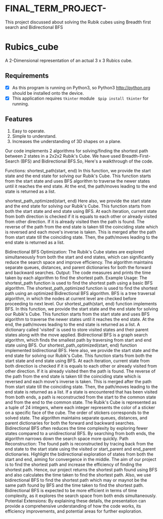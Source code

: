 # FINAL_TERM_PROJECT-
This project discussed about solving the Rubik cubes using Breadth first search and Bidirectional BFS
# Rubics_cube
A 2-Dimensional representation of an actual 3 x 3 Rubics cube.

## Requirements
  - [x] As this program is running on Python3, so Python3 http://python.org should be installed onto the device.
  - [x] This application requires `tkinter` module ` $pip install tkinter` for running.
  
## Features
  1. Easy to operate.
  2. Simple to understand.
  3. Increases the understanding of 3D shapes on a plane.

  
Our code implements 2 algorithms for solving/finding the shortest path between 2 states in a 2x2x2 Rubik's Cube. We have used Breadth-First-Search (BFS) and Bidirectional BFS.So, Here's a walkthrough of the code.

Functions:
shortest_path(start, end)
In this function, we provide the start state and the end state for solving our Rubik's Cube. This function starts from the start state and uses BFS algorithm to traverse the newer states until it reaches the end state. At the end, the path/moves leading to the end state is returned as a list.

shortest_path_optimized(start, end)
Here also, we provide the start state and the end state for solving our Rubik's Cube. This function starts from both the start state and end state using BFS. At each iteration, current state from both direction is checked if it is equals to each other or already visited from other direction. If it is already visited then the path is found. The reverse of the path from the end state is taken till the coinciding state which is reversed and each move's inverse is taken. This is merged after the path from start state till the coinciding state. Then, the path/moves leading to the end state is returned as a list.


Bidirectional BFS Optimization:
The Rubik's Cube states are explored simultaneously from both the start and end states, which can significantly reduce the search space and improve efficiency.
The algorithm maintains separate queues, distances, and parent dictionaries for both the forward and backward searches.
Output:
The code measures and prints the time taken by each algorithm to find the shortest path.
Example Usage:
The shortest_path function is used to find the shortest path using a basic BFS algorithm.
The shortest_path_optimized function is used to find the shortest path using an optimized Bidirectional BFS algorithm.
BFS is a tree traversal algorithm, in which the nodes at current level are checked before proceeding to next level. Our shortest_path(start, end) function implements BFS. In this function, we provide the start state and the end state for solving our Rubik's Cube. This function starts from the start state and uses BFS algorithm to traverse the newer states until it reaches the end state. At the end, the path/moves leading to the end state is returned as a list.
A dictionary called 'visited' is used to store visited states and their parent states along with the move applied.
Bidirectional BFS is a graph search algorithm, which finds the smallest path by traversing from start and end state using BFS. Our shortest_path_optimized(start, end) function implemented bidirectional BFS. Here also, we provide the start state and the end state for solving our Rubik's Cube. This function starts from both the start state and end state using BFS. At each iteration, current state from both direction is checked if it is equals to each other or already visited from other direction. If it is already visited then the path is found. The reverse of the path from the end state is taken till the coinciding state which is reversed and each move's inverse is taken. This is merged after the path from start state till the coinciding state. Then, the path/moves leading to the end state is returned as a list. If a state is encountered that has been visited from both ends, a path is reconstructed from the start to the common state and from the end to the common state.
The Rubik's Cube is represented as a tuple of 24 integers, where each integer represents the color of a sticker on a specific face of the cube. The order of stickers corresponds to the solved state. The algorithm maintains separate queues, distances, and parent dictionaries for both the forward and backward searches.
Bidirectional BFS often reduces the time complexity by exploring fewer states compared to a unidirectional BFS.
By searching from both ends, the algorithm narrows down the search space more quickly.
Path Reconstruction:
The found path is reconstructed by tracing back from the end state to the start state using the visited or start_parent and end_parent dictionaries.
Highlight the bidirectional exploration of states from both the start and end, aiming for convergence in the middle.
The aim of our project is to find the shortest path and increase the efficiency of finding the shortest path. Hence, our project returns the shortest path found using BFS and also calculates the time taken to find the shortest path. Also, we use bidirectional BFS to find the shortest path which may or maynot be the same path found by BFS and the time taken to find the shortest path. 
Bidirectional BFS is expected to be more efficient in terms of time complexity, as it explores the search space from both ends simultaneously.
Potential Extensions:
By explaining these details, the presentation can provide a comprehensive understanding of how the code works, its efficiency improvements, and potential areas for further exploration.


